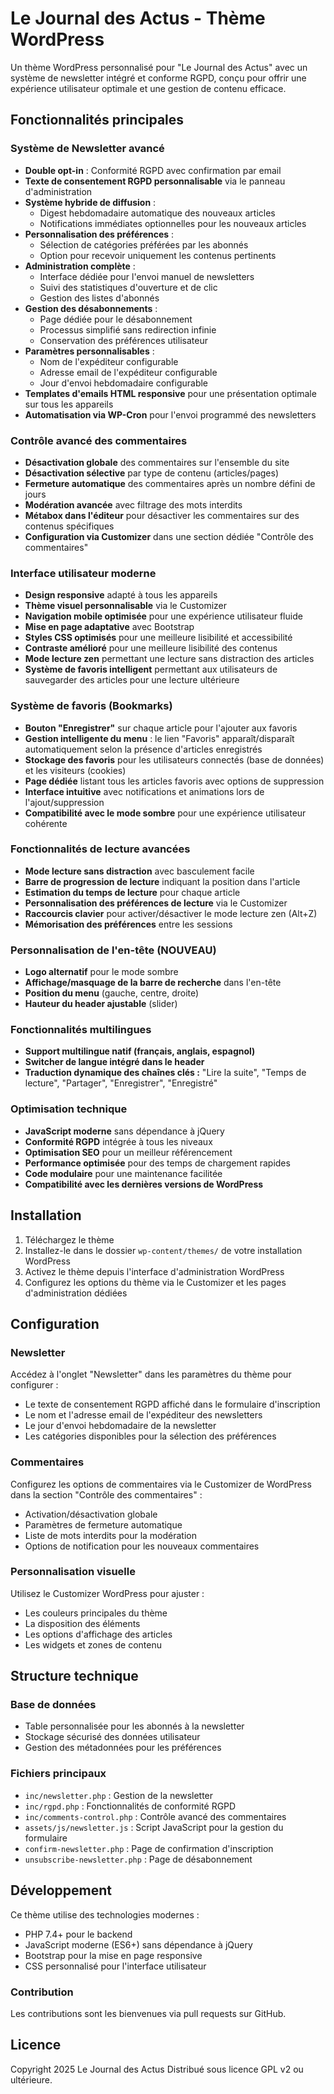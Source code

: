 # Le Journal des Actus - Thème WordPress

Un thème WordPress personnalisé pour "Le Journal des Actus" avec un système de newsletter intégré et conforme RGPD, conçu pour offrir une expérience utilisateur optimale et une gestion de contenu efficace.

## Fonctionnalités principales

### Système de Newsletter avancé
- **Double opt-in** : Conformité RGPD avec confirmation par email
- **Texte de consentement RGPD personnalisable** via le panneau d'administration
- **Système hybride de diffusion** :
  - Digest hebdomadaire automatique des nouveaux articles
  - Notifications immédiates optionnelles pour les nouveaux articles
- **Personnalisation des préférences** :
  - Sélection de catégories préférées par les abonnés
  - Option pour recevoir uniquement les contenus pertinents
- **Administration complète** :
  - Interface dédiée pour l'envoi manuel de newsletters
  - Suivi des statistiques d'ouverture et de clic
  - Gestion des listes d'abonnés
- **Gestion des désabonnements** :
  - Page dédiée pour le désabonnement
  - Processus simplifié sans redirection infinie
  - Conservation des préférences utilisateur
- **Paramètres personnalisables** :
  - Nom de l'expéditeur configurable
  - Adresse email de l'expéditeur configurable
  - Jour d'envoi hebdomadaire configurable
- **Templates d'emails HTML responsive** pour une présentation optimale sur tous les appareils
- **Automatisation via WP-Cron** pour l'envoi programmé des newsletters

### Contrôle avancé des commentaires
- **Désactivation globale** des commentaires sur l'ensemble du site
- **Désactivation sélective** par type de contenu (articles/pages)
- **Fermeture automatique** des commentaires après un nombre défini de jours
- **Modération avancée** avec filtrage des mots interdits
- **Métabox dans l'éditeur** pour désactiver les commentaires sur des contenus spécifiques
- **Configuration via Customizer** dans une section dédiée "Contrôle des commentaires"

### Interface utilisateur moderne
- **Design responsive** adapté à tous les appareils
- **Thème visuel personnalisable** via le Customizer
- **Navigation mobile optimisée** pour une expérience utilisateur fluide
- **Mise en page adaptative** avec Bootstrap
- **Styles CSS optimisés** pour une meilleure lisibilité et accessibilité
- **Contraste amélioré** pour une meilleure lisibilité des contenus
- **Mode lecture zen** permettant une lecture sans distraction des articles
- **Système de favoris intelligent** permettant aux utilisateurs de sauvegarder des articles pour une lecture ultérieure

### Système de favoris (Bookmarks)
- **Bouton "Enregistrer"** sur chaque article pour l'ajouter aux favoris
- **Gestion intelligente du menu** : le lien "Favoris" apparaît/disparaît automatiquement selon la présence d'articles enregistrés
- **Stockage des favoris** pour les utilisateurs connectés (base de données) et les visiteurs (cookies)
- **Page dédiée** listant tous les articles favoris avec options de suppression
- **Interface intuitive** avec notifications et animations lors de l'ajout/suppression
- **Compatibilité avec le mode sombre** pour une expérience utilisateur cohérente

### Fonctionnalités de lecture avancées
- **Mode lecture sans distraction** avec basculement facile
- **Barre de progression de lecture** indiquant la position dans l'article
- **Estimation du temps de lecture** pour chaque article
- **Personnalisation des préférences de lecture** via le Customizer
- **Raccourcis clavier** pour activer/désactiver le mode lecture zen (Alt+Z)
- **Mémorisation des préférences** entre les sessions

### Personnalisation de l'en-tête (NOUVEAU)
- **Logo alternatif** pour le mode sombre
- **Affichage/masquage de la barre de recherche** dans l'en-tête
- **Position du menu** (gauche, centre, droite)
- **Hauteur du header ajustable** (slider)

### Fonctionnalités multilingues
- **Support multilingue natif (français, anglais, espagnol)**
- **Switcher de langue intégré dans le header**
- **Traduction dynamique des chaînes clés :** "Lire la suite", "Temps de lecture", "Partager", "Enregistrer", "Enregistré"

### Optimisation technique
- **JavaScript moderne** sans dépendance à jQuery
- **Conformité RGPD** intégrée à tous les niveaux
- **Optimisation SEO** pour un meilleur référencement
- **Performance optimisée** pour des temps de chargement rapides
- **Code modulaire** pour une maintenance facilitée
- **Compatibilité avec les dernières versions de WordPress**

## Installation

1. Téléchargez le thème
2. Installez-le dans le dossier `wp-content/themes/` de votre installation WordPress
3. Activez le thème depuis l'interface d'administration WordPress
4. Configurez les options du thème via le Customizer et les pages d'administration dédiées

## Configuration

### Newsletter
Accédez à l'onglet "Newsletter" dans les paramètres du thème pour configurer :
- Le texte de consentement RGPD affiché dans le formulaire d'inscription
- Le nom et l'adresse email de l'expéditeur des newsletters
- Le jour d'envoi hebdomadaire de la newsletter
- Les catégories disponibles pour la sélection des préférences

### Commentaires
Configurez les options de commentaires via le Customizer de WordPress dans la section "Contrôle des commentaires" :
- Activation/désactivation globale
- Paramètres de fermeture automatique
- Liste de mots interdits pour la modération
- Options de notification pour les nouveaux commentaires

### Personnalisation visuelle
Utilisez le Customizer WordPress pour ajuster :
- Les couleurs principales du thème
- La disposition des éléments
- Les options d'affichage des articles
- Les widgets et zones de contenu

## Structure technique

### Base de données
- Table personnalisée pour les abonnés à la newsletter
- Stockage sécurisé des données utilisateur
- Gestion des métadonnées pour les préférences

### Fichiers principaux
- `inc/newsletter.php` : Gestion de la newsletter
- `inc/rgpd.php` : Fonctionnalités de conformité RGPD
- `inc/comments-control.php` : Contrôle avancé des commentaires
- `assets/js/newsletter.js` : Script JavaScript pour la gestion du formulaire
- `confirm-newsletter.php` : Page de confirmation d'inscription
- `unsubscribe-newsletter.php` : Page de désabonnement

## Développement

Ce thème utilise des technologies modernes :
- PHP 7.4+ pour le backend
- JavaScript moderne (ES6+) sans dépendance à jQuery
- Bootstrap pour la mise en page responsive
- CSS personnalisé pour l'interface utilisateur

### Contribution
Les contributions sont les bienvenues via pull requests sur GitHub.

## Licence

Copyright 2025 Le Journal des Actus
Distribué sous licence GPL v2 ou ultérieure.

